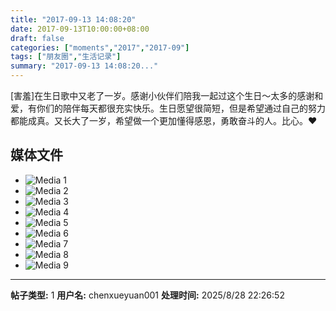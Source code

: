 ```yaml
---
title: "2017-09-13 14:08:20"
date: 2017-09-13T10:00:00+08:00
draft: false
categories: ["moments","2017","2017-09"]
tags: ["朋友圈","生活记录"]
summary: "2017-09-13 14:08:20..."
---
```


[害羞]在生日歌中又老了一岁。感谢小伙伴们陪我一起过这个生日～太多的感谢和爱，有你们的陪伴每天都很充实快乐。生日愿望很简短，但是希望通过自己的努力都能成真。又长大了一岁，希望做一个更加懂得感恩，勇敢奋斗的人。比心。❤️

## 媒体文件

- ![Media 1](/Moments/photos/2017-09-13/201709131408200.jpg)
- ![Media 2](/Moments/photos/2017-09-13/201709131408201.jpg)
- ![Media 3](/Moments/photos/2017-09-13/201709131408202.jpg)
- ![Media 4](/Moments/photos/2017-09-13/201709131408203.jpg)
- ![Media 5](/Moments/photos/2017-09-13/201709131408204.jpg)
- ![Media 6](/Moments/photos/2017-09-13/201709131408205.jpg)
- ![Media 7](/Moments/photos/2017-09-13/201709131408206.jpg)
- ![Media 8](/Moments/photos/2017-09-13/201709131408207.jpg)
- ![Media 9](/Moments/photos/2017-09-13/201709131408208.jpg)

---

**帖子类型:** 1
**用户名:** chenxueyuan001
**处理时间:** 2025/8/28 22:26:52